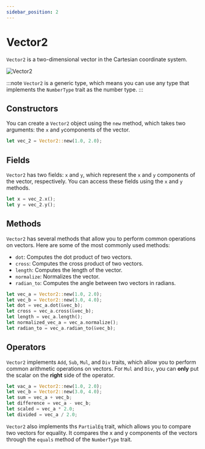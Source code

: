 ```yaml
---
sidebar_position: 2
---
```


# Vector2

`Vector2` is a two-dimensional vector in the Cartesian coordinate system.

![Vector2](/img/vector-2.png)

:::note
`Vector2` is a generic type, which means you can use any type that implements the `NumberType` trait as the number type.
:::

## Constructors

You can create a `Vector2` object using the `new` method, which takes two arguments: the `x` and `y`components of the vector.

```rust
let vec_2 = Vector2::new(1.0, 2.0);
```

## Fields

`Vector2` has two fields: `x` and `y`, which represent the `x` and `y` components of the vector, respectively. You can access these fields using the `x` and `y` methods.

```rust
let x = vec_2.x();
let y = vec_2.y();
```

## Methods

`Vector2` has several methods that allow you to perform common operations on vectors. Here are some of the most commonly used methods:

-   `dot`: Computes the dot product of two vectors.
-   `cross`: Computes the cross product of two vectors.
-   `length`: Computes the length of the vector.
-   `normalize`: Normalizes the vector.
-   `radian_to`: Computes the angle between two vectors in radians.

```rust
let vec_a = Vector2::new(1.0, 2.0);
let vec_b = Vector2::new(3.0, 4.0);
let dot = vec_a.dot(&vec_b);
let cross = vec_a.cross(&vec_b);
let length = vec_a.length();
let normalized_vec_a = vec_a.normalize();
let radian_to = vec_a.radian_to(&vec_b);
```

## Operators

`Vector2` implements `Add`, `Sub`, `Mul`, and `Div` traits, which allow you to perform common arithmetic operations on vectors. For `Mul` and `Div`, you can **only** put the scalar on the **right** side of the operator.

```rust
let vac_a = Vector2::new(1.0, 2.0);
let vec_b = Vector2::new(3.0, 4.0);
let sum = vec_a + vec_b;
let difference = vec_a - vec_b;
let scaled = vec_a * 2.0;
let divided = vec_a / 2.0;
```

`Vector2` also implements ths `PartialEq` trait, which allows you to compare two vectors for equality. It compares the x and y components of the vectors through the `equals` method of the `NumberType` trait.
